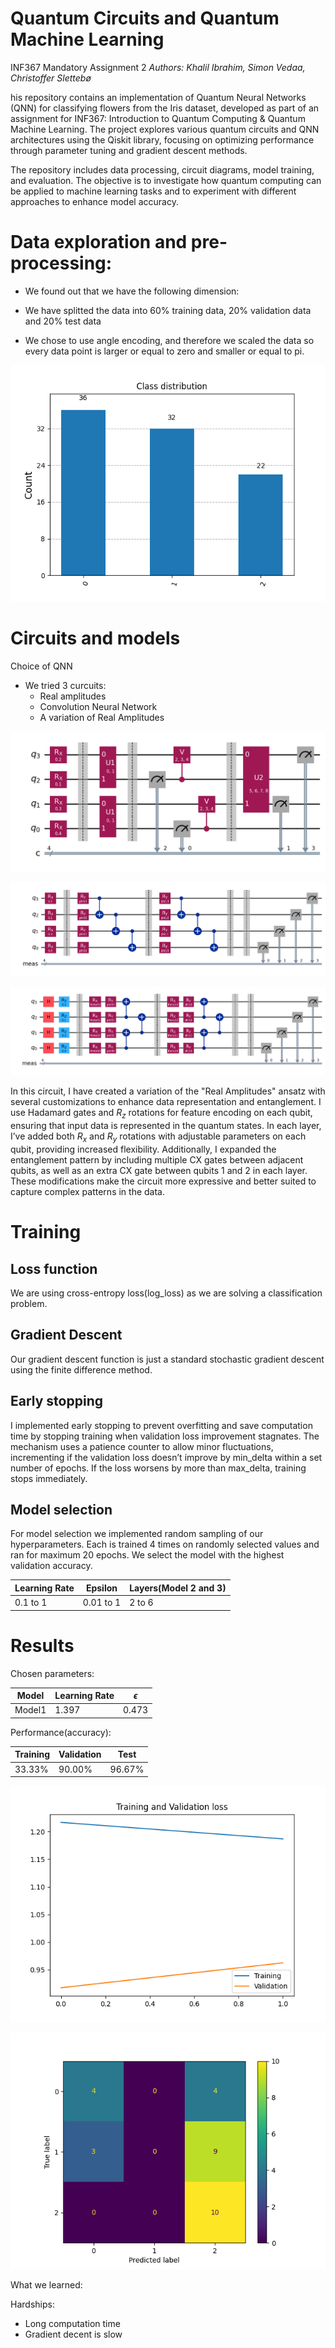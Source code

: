 # Quantum Circuits and Quantum Machine Learning

INF367 Mandatory Assignment 2
*Authors: Khalil Ibrahim, Simon Vedaa, Christoffer Slettebø*

his repository contains an implementation of Quantum Neural Networks (QNN) for classifying flowers from the Iris dataset, developed as part of an assignment for INF367: Introduction to Quantum Computing & Quantum Machine Learning. The project explores various quantum circuits and QNN architectures using the Qiskit library, focusing on optimizing performance through parameter tuning and gradient descent methods.

The repository includes data processing, circuit diagrams, model training, and evaluation. The objective is to investigate how quantum computing can be applied to machine learning tasks and to experiment with different approaches to enhance model accuracy.


# Data exploration and pre-processing:

* We found out that we have the following dimension: 

* We have splitted the data into 60% training data, 20% validation data and 20% test data

* We chose to use angle encoding, and therefore we 
    scaled the data so every data point is larger or equal to zero and smaller or equal to pi.

![Class distribution of training data](images/class_distribution.png)

# Circuits and models

Choice of QNN

* We tried 3 curcuits:
    - Real amplitudes
    - Convolution Neural Network
    - A variation of Real Amplitudes

![Circut 1](images/circuit1.png)

![Circut 2](images/circuit2.png)

![Circut 3](images/circuit3.png)

In this circuit, I have created a variation of the "Real Amplitudes" ansatz with several customizations to enhance data representation and entanglement. I use Hadamard gates and $R_z$ rotations for feature encoding on each qubit, ensuring that input data is represented in the quantum states. In each layer, I’ve added both $R_x$ and $R_y$ rotations with adjustable parameters on each qubit, providing increased flexibility. Additionally, I expanded the entanglement pattern by including multiple CX gates between adjacent qubits, as well as an extra CX gate between qubits 1 and 2 in each layer. These modifications make the circuit more expressive and better suited to capture complex patterns in the data.


# Training


## Loss function

We are using cross-entropy loss(log_loss) as we are solving a classification problem.


## Gradient Descent

Our gradient descent function is just a standard stochastic gradient descent using
the finite difference method.

## Early stopping
I implemented early stopping to prevent overfitting and save computation time by stopping training when validation loss improvement stagnates. The mechanism uses a patience counter to allow minor fluctuations, incrementing if the validation loss doesn’t improve by min_delta within a set number of epochs. If the loss worsens by more than max_delta, training stops immediately. 

## Model selection

For model selection we implemented random sampling of our hyperparameters.
Each is trained 4 times on randomly selected values and ran for maximum 20 epochs.
We select the model with the highest validation accuracy.

| Learning Rate | Epsilon | Layers(Model 2 and 3) |
| --------------- | --------------- | --------------- |
| 0.1 to 1 | 0.01 to 1 | 2 to 6 |






# Results

Chosen parameters:

| Model | Learning Rate | $\epsilon$ |
| --------------- | --------------- | --------------- |
| Model1 | 1.397 | 0.473 |

Performance(accuracy):

| Training | Validation | Test |
| --------------- | --------------- | --------------- |
| 33.33% | 90.00% | 96.67% |




![Loss](images/loss.png)

![Confusion matrix](images/confusion_matrix.png)


What we learned:



Hardships:

* Long computation time 
* Gradient decent is slow


